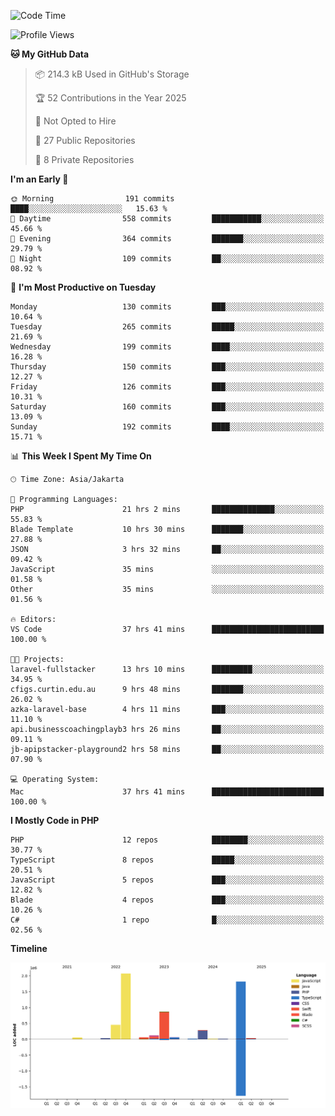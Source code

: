 <!--START_SECTION:waka-->
![Code Time](http://img.shields.io/badge/Code%20Time-691%20hrs%2033%20mins-blue)

![Profile Views](http://img.shields.io/badge/Profile%20Views-0-blue)

**🐱 My GitHub Data** 

> 📦 214.3 kB Used in GitHub's Storage 
 > 
> 🏆 52 Contributions in the Year 2025
 > 
> 🚫 Not Opted to Hire
 > 
> 📜 27 Public Repositories 
 > 
> 🔑 8 Private Repositories 
 > 
**I'm an Early 🐤** 

```text
🌞 Morning                191 commits         ████░░░░░░░░░░░░░░░░░░░░░   15.63 % 
🌆 Daytime                558 commits         ███████████░░░░░░░░░░░░░░   45.66 % 
🌃 Evening                364 commits         ███████░░░░░░░░░░░░░░░░░░   29.79 % 
🌙 Night                  109 commits         ██░░░░░░░░░░░░░░░░░░░░░░░   08.92 % 
```
📅 **I'm Most Productive on Tuesday** 

```text
Monday                   130 commits         ███░░░░░░░░░░░░░░░░░░░░░░   10.64 % 
Tuesday                  265 commits         █████░░░░░░░░░░░░░░░░░░░░   21.69 % 
Wednesday                199 commits         ████░░░░░░░░░░░░░░░░░░░░░   16.28 % 
Thursday                 150 commits         ███░░░░░░░░░░░░░░░░░░░░░░   12.27 % 
Friday                   126 commits         ███░░░░░░░░░░░░░░░░░░░░░░   10.31 % 
Saturday                 160 commits         ███░░░░░░░░░░░░░░░░░░░░░░   13.09 % 
Sunday                   192 commits         ████░░░░░░░░░░░░░░░░░░░░░   15.71 % 
```


📊 **This Week I Spent My Time On** 

```text
🕑︎ Time Zone: Asia/Jakarta

💬 Programming Languages: 
PHP                      21 hrs 2 mins       ██████████████░░░░░░░░░░░   55.83 % 
Blade Template           10 hrs 30 mins      ███████░░░░░░░░░░░░░░░░░░   27.88 % 
JSON                     3 hrs 32 mins       ██░░░░░░░░░░░░░░░░░░░░░░░   09.42 % 
JavaScript               35 mins             ░░░░░░░░░░░░░░░░░░░░░░░░░   01.58 % 
Other                    35 mins             ░░░░░░░░░░░░░░░░░░░░░░░░░   01.56 % 

🔥 Editors: 
VS Code                  37 hrs 41 mins      █████████████████████████   100.00 % 

🐱‍💻 Projects: 
laravel-fullstacker      13 hrs 10 mins      █████████░░░░░░░░░░░░░░░░   34.95 % 
cfigs.curtin.edu.au      9 hrs 48 mins       ███████░░░░░░░░░░░░░░░░░░   26.02 % 
azka-laravel-base        4 hrs 11 mins       ███░░░░░░░░░░░░░░░░░░░░░░   11.10 % 
api.businesscoachingplayb3 hrs 26 mins       ██░░░░░░░░░░░░░░░░░░░░░░░   09.11 % 
jb-apipstacker-playground2 hrs 58 mins       ██░░░░░░░░░░░░░░░░░░░░░░░   07.90 % 

💻 Operating System: 
Mac                      37 hrs 41 mins      █████████████████████████   100.00 % 
```

**I Mostly Code in PHP** 

```text
PHP                      12 repos            ████████░░░░░░░░░░░░░░░░░   30.77 % 
TypeScript               8 repos             █████░░░░░░░░░░░░░░░░░░░░   20.51 % 
JavaScript               5 repos             ███░░░░░░░░░░░░░░░░░░░░░░   12.82 % 
Blade                    4 repos             ███░░░░░░░░░░░░░░░░░░░░░░   10.26 % 
C#                       1 repo              █░░░░░░░░░░░░░░░░░░░░░░░░   02.56 % 
```



**Timeline**

![Lines of Code chart](https://raw.githubusercontent.com/brstreet2/brstreet2/main/assets/bar_graph.png)


<!--END_SECTION:waka-->
